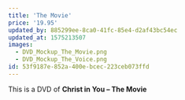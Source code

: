 ```yaml
---
title: 'The Movie'
price: '19.95'
updated_by: 885299ee-8ca0-41fc-85e4-d2af43bc54ec
updated_at: 1575213507
images:
  - DVD_Mockup_The_Movie.png
  - DVD_Mockup_The_Voice.png
id: 53f9187e-852a-400e-bcec-223ceb073ffd
---
```

This is a DVD of **Christ in You – The Movie**